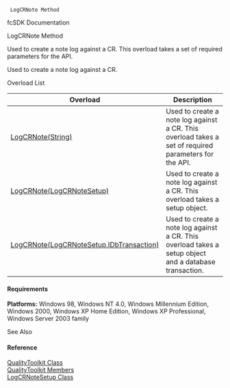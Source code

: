 ﻿     LogCRNote Method                                                   

fcSDK Documentation

LogCRNote Method

Used to create a note log against a CR. This overload takes a set of required parameters for the API.

Used to create a note log against a CR.

Overload List

| Overload | Description |
| --- | --- |
| [LogCRNote(String)](FChoice.Toolkits.Clarify~FChoice.Toolkits.Clarify.Quality.QualityToolkit~LogCRNote(String).md) | Used to create a note log against a CR. This overload takes a set of required parameters for the API.   |
| [LogCRNote(LogCRNoteSetup)](FChoice.Toolkits.Clarify~FChoice.Toolkits.Clarify.Quality.QualityToolkit~LogCRNote(LogCRNoteSetup).md) | Used to create a note log against a CR. This overload takes a setup object.   |
| [LogCRNote(LogCRNoteSetup,IDbTransaction)](FChoice.Toolkits.Clarify~FChoice.Toolkits.Clarify.Quality.QualityToolkit~LogCRNote(LogCRNoteSetup,IDbTransaction).md) | Used to create a note log against a CR. This overload takes a setup object and a database transaction.   |

#### Requirements

**Platforms:** Windows 98, Windows NT 4.0, Windows Millennium Edition, Windows 2000, Windows XP Home Edition, Windows XP Professional, Windows Server 2003 family

See Also

#### Reference

[QualityToolkit Class](FChoice.Toolkits.Clarify~FChoice.Toolkits.Clarify.Quality.QualityToolkit.md)  
[QualityToolkit Members](FChoice.Toolkits.Clarify~FChoice.Toolkits.Clarify.Quality.QualityToolkit_members.md)  
[LogCRNoteSetup Class](FChoice.Toolkits.Clarify~FChoice.Toolkits.Clarify.Quality.LogCRNoteSetup.md)